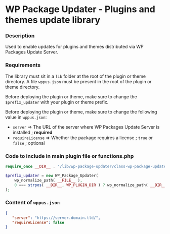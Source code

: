 # WP Package Updater - Plugins and themes update library

### Description

Used to enable updates for plugins and themes distributed via WP Packages Update Server.

### Requirements

The library must sit in a `lib` folder at the root of the plugin or theme directory.
A file `wppus.json` must be present in the root of the plugin or theme directory.


Before deploying the plugin or theme, make sure to change the `$prefix_updater` with your plugin or theme prefix.

Before deploying the plugin or theme, make sure to change the following value in `wppus.json`:
- `server`          => The URL of the server where WP Packages Update Server is installed ; **required**
- `requireLicense`  => Whether the package requires a license ; `true` or `false` ; optional

### Code to include in main plugin file or functions.php

```php
require_once __DIR__ . '/lib/wp-package-updater/class-wp-package-updater.php';

$prefix_updater = new WP_Package_Updater(
	wp_normalize_path( __FILE__ ),
	0 === strpos( __DIR__, WP_PLUGIN_DIR ) ? wp_normalize_path( __DIR__ ) : get_stylesheet_directory()
);
```

### Content of `wppus.json`

```json
{
   "server": "https://server.domain.tld/",
   "requireLicense": false
}
```